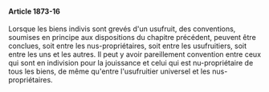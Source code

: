 #### Article 1873-16

Lorsque les biens indivis sont grevés d'un usufruit, des conventions, soumises en principe aux dispositions du chapitre précédent, peuvent être conclues, soit entre les nus-propriétaires, soit entre les usufruitiers, soit entre les uns et les autres. Il peut y avoir pareillement convention entre ceux qui sont en indivision pour la jouissance et celui qui est nu-propriétaire de tous les biens, de même qu'entre l'usufruitier universel et les nus-propriétaires.

